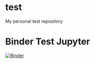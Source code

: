 test
====

My personal test repository


Binder Test Jupyter
===================
[![Binder](https://mybinder.org/badge_logo.svg)](https://mybinder.org/v2/gh/uhardegger/test/master?filepath=index.ipynb)

